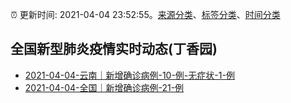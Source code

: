 :alarm_clock: 更新时间: 2021-04-04 23:52:55。[来源分类](../README.md)、[标签分类](../TAGS.md)、[时间分类](../TIMELINE.md)

## 全国新型肺炎疫情实时动态(丁香园)




- [2021-04-04-云南｜新增确诊病例-10-例-无症状-1-例](http://app.cctv.com/special/cportal/detail/arti/index.html?id=ArticrpwFnWe93muztCzqW5d210404&isfromapp=1) 
- [2021-04-04-全国｜新增确诊病例-21-例](http://app.cctv.com/special/cportal/detail/arti/index.html?id=ArtiDCCQE8poKIfQmU252ePo210404&isfromapp=1) 